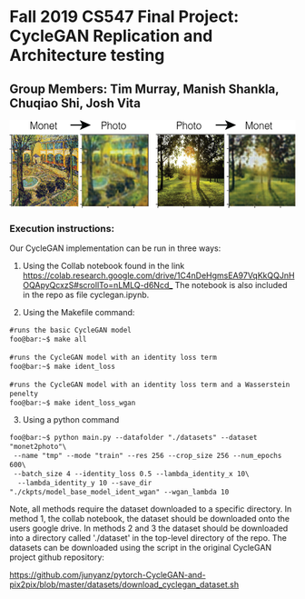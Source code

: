 # Fall 2019 CS547 Final Project: CycleGAN Replication and Architecture testing

## Group Members: Tim Murray, Manish Shankla, Chuqiao Shi, Josh Vita


<p align="center">
  <img width="543" height="155" src="./gitpic.png">
</p>




### Execution instructions:

Our CycleGAN implementation can be run in three ways:

1. Using the Collab notebook found in the link <https://colab.research.google.com/drive/1C4nDeHgmsEA97VqKkQQJnHOQApyQcxzS#scrollTo=nLMLQ-d6Ncd_>
The notebook is also included in the repo as file cyclegan.ipynb. 

2. Using the Makefile command:

```console
#runs the basic CycleGAN model
foo@bar:~$ make all 

#runs the CycleGAN model with an identity loss term
foo@bar:~$ make ident_loss 

#runs the CycleGAN model with an identity loss term and a Wasserstein penelty
foo@bar:~$ make ident_loss_wgan 

```

3. Using a python command

```console
foo@bar:~$ python main.py --datafolder "./datasets" --dataset "monet2photo"\
 --name "tmp" --mode "train" --res 256 --crop_size 256 --num_epochs 600\
 --batch_size 4 --identity_loss 0.5 --lambda_identity_x 10\
  --lambda_identity_y 10 --save_dir "./ckpts/model_base_model_ident_wgan" --wgan_lambda 10
```

Note, all methods require the dataset downloaded to a specific directory. In method 1, the collab notebook, the dataset should be downloaded onto the users google drive. In methods 2 and 3 the dataset should be downloaded into a directory called './dataset' in the top-level directory of the repo. The datasets can be downloaded using the script in the original CycleGAN project github repository:

<https://github.com/junyanz/pytorch-CycleGAN-and-pix2pix/blob/master/datasets/download_cyclegan_dataset.sh>